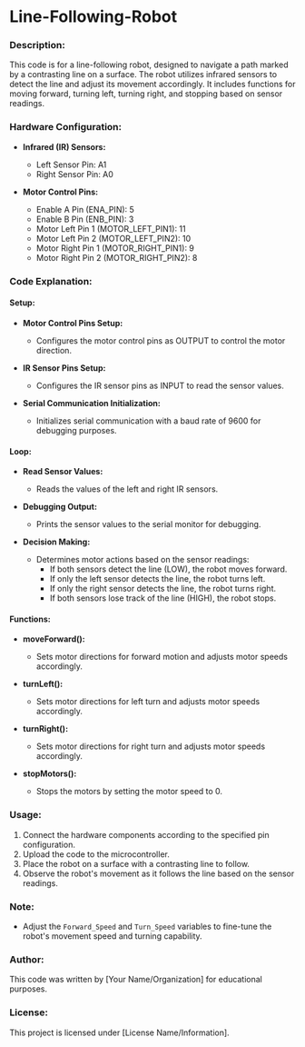 # Line-Following-Robot

### Description:
This code is for a line-following robot, designed to navigate a path marked by a contrasting line on a surface. The robot utilizes infrared sensors to detect the line and adjust its movement accordingly. It includes functions for moving forward, turning left, turning right, and stopping based on sensor readings.

### Hardware Configuration:
- **Infrared (IR) Sensors:**
  - Left Sensor Pin: A1
  - Right Sensor Pin: A0

- **Motor Control Pins:**
  - Enable A Pin (ENA_PIN): 5
  - Enable B Pin (ENB_PIN): 3
  - Motor Left Pin 1 (MOTOR_LEFT_PIN1): 11
  - Motor Left Pin 2 (MOTOR_LEFT_PIN2): 10
  - Motor Right Pin 1 (MOTOR_RIGHT_PIN1): 9
  - Motor Right Pin 2 (MOTOR_RIGHT_PIN2): 8

### Code Explanation:

#### Setup:
- **Motor Control Pins Setup:**
  - Configures the motor control pins as OUTPUT to control the motor direction.

- **IR Sensor Pins Setup:**
  - Configures the IR sensor pins as INPUT to read the sensor values.

- **Serial Communication Initialization:**
  - Initializes serial communication with a baud rate of 9600 for debugging purposes.

#### Loop:
- **Read Sensor Values:**
  - Reads the values of the left and right IR sensors.

- **Debugging Output:**
  - Prints the sensor values to the serial monitor for debugging.

- **Decision Making:**
  - Determines motor actions based on the sensor readings:
    - If both sensors detect the line (LOW), the robot moves forward.
    - If only the left sensor detects the line, the robot turns left.
    - If only the right sensor detects the line, the robot turns right.
    - If both sensors lose track of the line (HIGH), the robot stops.

#### Functions:
- **moveForward():**
  - Sets motor directions for forward motion and adjusts motor speeds accordingly.

- **turnLeft():**
  - Sets motor directions for left turn and adjusts motor speeds accordingly.

- **turnRight():**
  - Sets motor directions for right turn and adjusts motor speeds accordingly.

- **stopMotors():**
  - Stops the motors by setting the motor speed to 0.

### Usage:
1. Connect the hardware components according to the specified pin configuration.
2. Upload the code to the microcontroller.
3. Place the robot on a surface with a contrasting line to follow.
4. Observe the robot's movement as it follows the line based on the sensor readings.

### Note:
- Adjust the `Forward_Speed` and `Turn_Speed` variables to fine-tune the robot's movement speed and turning capability.

### Author:
This code was written by [Your Name/Organization] for educational purposes.

### License:
This project is licensed under [License Name/Information].
